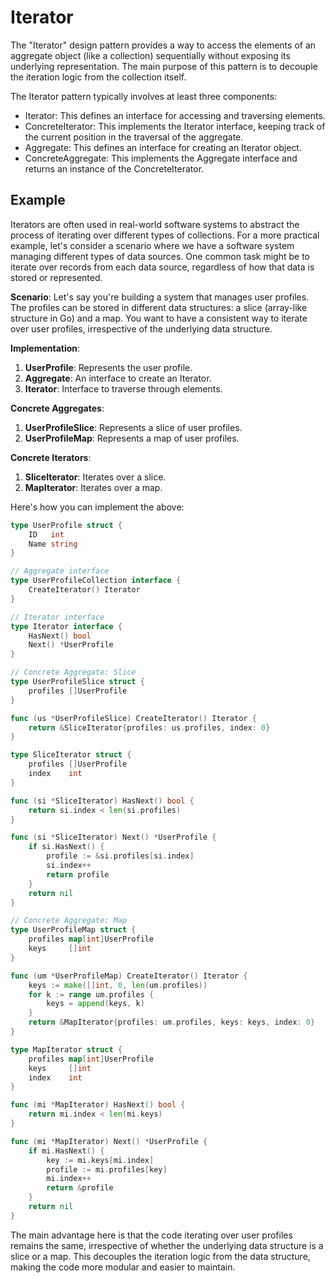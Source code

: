 # Iterator

The "Iterator" design pattern provides a way to access the elements of an aggregate object (like a collection) sequentially without exposing its underlying representation. The main purpose of this pattern is to decouple the iteration logic from the collection itself.

The Iterator pattern typically involves at least three components:

 - Iterator: This defines an interface for accessing and traversing elements.
 - ConcreteIterator: This implements the Iterator interface, keeping track of the current position in the traversal of the aggregate.
 - Aggregate: This defines an interface for creating an Iterator object.
 - ConcreteAggregate: This implements the Aggregate interface and returns an instance of the ConcreteIterator.

## Example

Iterators are often used in real-world software systems to abstract the process of iterating over different types of collections. For a more practical example, let's consider a scenario where we have a software system managing different types of data sources. One common task might be to iterate over records from each data source, regardless of how that data is stored or represented.

**Scenario**: Let's say you're building a system that manages user profiles. The profiles can be stored in different data structures: a slice (array-like structure in Go) and a map. You want to have a consistent way to iterate over user profiles, irrespective of the underlying data structure.

**Implementation**:

1. **UserProfile**: Represents the user profile.
2. **Aggregate**: An interface to create an Iterator.
3. **Iterator**: Interface to traverse through elements.

**Concrete Aggregates**:
1. **UserProfileSlice**: Represents a slice of user profiles.
2. **UserProfileMap**: Represents a map of user profiles.

**Concrete Iterators**:
1. **SliceIterator**: Iterates over a slice.
2. **MapIterator**: Iterates over a map.

Here's how you can implement the above:

```go
type UserProfile struct {
	ID   int
	Name string
}

// Aggregate interface
type UserProfileCollection interface {
	CreateIterator() Iterator
}

// Iterator interface
type Iterator interface {
	HasNext() bool
	Next() *UserProfile
}

// Concrete Aggregate: Slice
type UserProfileSlice struct {
	profiles []UserProfile
}

func (us *UserProfileSlice) CreateIterator() Iterator {
	return &SliceIterator{profiles: us.profiles, index: 0}
}

type SliceIterator struct {
	profiles []UserProfile
	index    int
}

func (si *SliceIterator) HasNext() bool {
	return si.index < len(si.profiles)
}

func (si *SliceIterator) Next() *UserProfile {
	if si.HasNext() {
		profile := &si.profiles[si.index]
		si.index++
		return profile
	}
	return nil
}

// Concrete Aggregate: Map
type UserProfileMap struct {
	profiles map[int]UserProfile
	keys     []int
}

func (um *UserProfileMap) CreateIterator() Iterator {
	keys := make([]int, 0, len(um.profiles))
	for k := range um.profiles {
		keys = append(keys, k)
	}
	return &MapIterator{profiles: um.profiles, keys: keys, index: 0}
}

type MapIterator struct {
	profiles map[int]UserProfile
	keys     []int
	index    int
}

func (mi *MapIterator) HasNext() bool {
	return mi.index < len(mi.keys)
}

func (mi *MapIterator) Next() *UserProfile {
	if mi.HasNext() {
		key := mi.keys[mi.index]
		profile := mi.profiles[key]
		mi.index++
		return &profile
	}
	return nil
}
```

The main advantage here is that the code iterating over user profiles remains the same, irrespective of whether the underlying data structure is a slice or a map. This decouples the iteration logic from the data structure, making the code more modular and easier to maintain.
